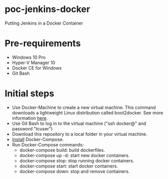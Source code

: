 # poc-jenkins-docker
Putting Jenkins in a Docker Container

# Pre-requirements
- Windows 10 Pro
- Hyper-V Manager 10
- Docker CE for Windows
- Git Bash

# Initial steps
- Use Docker-Machine to create a new virtual machine. This command downloads a lightweight Linux distribution called boot2docker. See more information [here](https://docs.docker.com/get-started/part4/#localwin).
- Use Git Bash to log in to the virtual machine ("ssh docker@<vm-ip-address>" and password "tcuser")
- Download this repository to a local folder in your virtual machine.
- [Install](https://github.com/docker/compose/releases) Docker-Compose.
- Run Docker-Compose commands:
  - docker-compose build: build dockerfiles.
  - docker-compose up -d: start new docker containers.
  - docker-compose stop: stop running docker containers.
  - docker-compose start: start docker containers.
  - docker-compose down: stop and remove containers.
  
